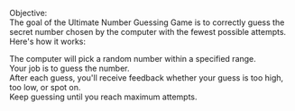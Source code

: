 Objective:<br>
The goal of the Ultimate Number Guessing Game is to correctly guess the secret number chosen by the computer with the fewest possible attempts.<br>
Here's how it works:<br>

The computer will pick a random number within a specified range.<br>
Your job is to guess the number.<br>
After each guess, you'll receive feedback whether your guess is too high, too low, or spot on.<br>
Keep guessing until you reach maximum attempts.<br>
